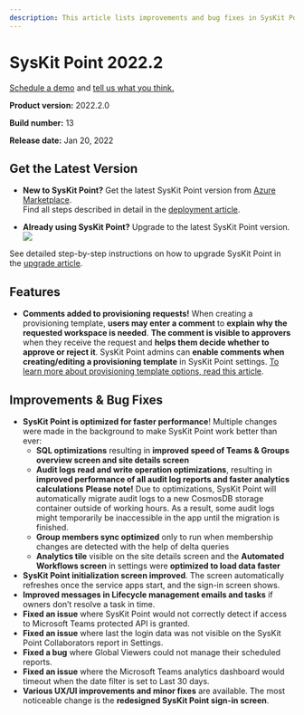 ```yaml
---
description: This article lists improvements and bug fixes in SysKit Point version 2022.2.
--- 
```


# SysKit Point 2022.2

[Schedule a demo](https://www.syskit.com/products/point/request-a-demo/) and [tell us what you think.](https://www.syskit.com/company/contact-us/)

**Product version:** 2022.2.0

**Build number:** 13

**Release date:** Jan 20, 2022

## Get the Latest Version

* **New to SysKit Point?** Get the latest SysKit Point version from [Azure Marketplace](https://azuremarketplace.microsoft.com/en-us/marketplace/apps/syskitltd.syskit_point).<br/>
    Find all steps described in detail in the [deployment article](../installation/deploy-syskit-point.md).
    
* **Already using SysKit Point?** Upgrade to the latest SysKit Point version. <br/>
[![](https://aka.ms/deploytoazurebutton)](https://portal.azure.com/#create/Microsoft.Template/uri/https%3A%2F%2Fsyskitassetsstorage.blob.core.windows.net%2Fpoint%2FUpdateFilesARM%2FPointUpdateTemplate.json)

See detailed step-by-step instructions on how to upgrade SysKit Point in the [upgrade article](../installation/upgrade-syskit-point.md).

## Features

* **Comments added to provisioning requests!** When creating a provisioning template, **users may enter a comment** to **explain why the requested workspace is needed**. **The comment is visible to approvers** when they receive the request and **helps them decide whether to approve or reject it**. 
SysKit Point admins can **enable comments when creating/editing a provisioning template** in SysKit Point settings.
[To learn more about provisioning template options, read this article](../governance-and-automation/provisioning/templates.md). 

## Improvements & Bug Fixes

* **SysKit Point is optimized for faster performance**! Multiple changes were made in the background to make SysKit Point work better than ever:
    * **SQL optimizations** resulting in **improved speed of Teams & Groups overview screen and site details screen**
    * **Audit logs read and write operation optimizations**, resulting in **improved performance of all audit log reports and faster analytics calculations**
    **Please note!** Due to optimizations, SysKit Point will automatically migrate audit logs to a new CosmosDB storage container outside of working hours. As a result, some audit logs might temporarily be inaccessible in the app until the migration is finished.
    * **Group members sync optimized** only to run when membership changes are detected with the help of delta queries
    * **Analytics tile** visible on the site details screen and the **Automated Workflows screen** in settings were **optimized to load data faster**
* **SysKit Point initialization screen improved**. The screen automatically refreshes once the service apps start, and the sign-in screen shows.
* **Improved messages in Lifecycle management emails and tasks** if owners don’t resolve a task in time.
* **Fixed an issue** where SysKit Point would not correctly detect if access to Microsoft Teams protected API is granted.
* **Fixed an issue** where last the login data was not visible on the SysKit Point Collaborators report in Settings.
* **Fixed a bug** where Global Viewers could not manage their scheduled reports.
* **Fixed an issue** where the Microsoft Teams analytics dashboard would timeout when the date filter is set to Last 30 days. 
* **Various UX/UI improvements and minor fixes** are available. The most noticeable change is the **redesigned SysKit Point sign-in screen**. 

